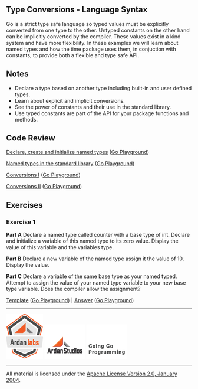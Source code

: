 ## Type Conversions - Language Syntax

Go is a strict type safe language so typed values must be explicitly converted from one type to the other. Untyped constants on the other hand can be implicitly converted by the compiler. These values exist in a kind system and have more flexibility. In these examples we will learn about named types and how the time package uses them, in conjuction with constants, to provide both a flexible and type safe API.

## Notes

* Declare a type based on another type including built-in and user defined types.
* Learn about explicit and implicit conversions.
* See the power of constants and their use in the standard library.
* Use typed constants are part of the API for your package functions and methods.

## Code Review

[Declare, create and initialize named types](example1/example1.go) ([Go Playground](https://play.golang.org/p/gSib_YkR2D))

[Named types in the standard library](example2/example2.go) ([Go Playground](http://play.golang.org/p/4b2RYpHv_F))

[Conversions I](example3/example3.go) ([Go Playground](http://play.golang.org/p/KvbjDP2uOV))

[Conversions II](example4/example4.go) ([Go Playground](http://play.golang.org/p/WqWhHtix4U))

## Exercises

### Exercise 1

**Part A** Declare a named type called counter with a base type of int. Declare and initialize a variable of this named type to its zero value. Display the value of this variable and the variables type.

**Part B** Declare a new variable of the named type assign it the value of 10. Display the value.

**Part C** Declare a variable of the same base type as your named typed. Attempt to assign the value of your named type variable to your new base type variable. Does the compiler allow the assignment?

[Template](exercises/template1/template1.go) ([Go Playground](https://play.golang.org/p/-WjYGqauiY)) | 
[Answer](exercises/exercise1/exercise1.go) ([Go Playground](https://play.golang.org/p/KIdESKQc8C))

___
[![Ardan Labs](../00-slides/images/ggt_logo.png)](http://www.ardanlabs.com)
[![Ardan Studios](../00-slides/images/ardan_logo.png)](http://www.ardanstudios.com)
[![GoingGo Blog](../00-slides/images/ggb_logo.png)](http://www.goinggo.net)
___
All material is licensed under the [Apache License Version 2.0, January 2004](http://www.apache.org/licenses/LICENSE-2.0).
